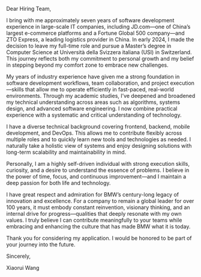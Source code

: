 <!--
 * @Author: Xiaorui Wang
 * @Email: xiaorui.wang@usi.ch
 * @Date: 2025-04-19 17:04:41
 * @LastEditors: Xiaorui Wang
 * @LastEditTime: 2025-04-19 17:20:44
 * @Description: 
 * Copyright (c) 2025 by Xiaorui Wang, All Rights Reserved. 
-->
Dear Hiring Team,

I bring with me approximately seven years of software development experience in large-scale IT companies, including JD.com—one of China’s largest e-commerce platforms and a Fortune Global 500 company—and ZTO Express, a leading logistics provider in China. In early 2024, I made the decision to leave my full-time role and pursue a Master’s degree in Computer Science at Università della Svizzera italiana (USI) in Switzerland. This journey reflects both my commitment to personal growth and my belief in stepping beyond my comfort zone to embrace new challenges.

My years of industry experience have given me a strong foundation in software development workflows, team collaboration, and project execution—skills that allow me to operate efficiently in fast-paced, real-world environments. Through my academic studies, I’ve deepened and broadened my technical understanding across areas such as algorithms, systems design, and advanced software engineering. I now combine practical experience with a systematic and critical understanding of technology.

I have a diverse technical background covering frontend, backend, mobile development, and DevOps. This allows me to contribute flexibly across multiple roles and to quickly learn new tools and technologies as needed. I naturally take a holistic view of systems and enjoy designing solutions with long-term scalability and maintainability in mind.

Personally, I am a highly self-driven individual with strong execution skills, curiosity, and a desire to understand the essence of problems. I believe in the power of time, focus, and continuous improvement—and I maintain a deep passion for both life and technology.

I have great respect and admiration for BMW’s century-long legacy of innovation and excellence. For a company to remain a global leader for over 100 years, it must embody constant reinvention, visionary thinking, and an internal drive for progress—qualities that deeply resonate with my own values. I truly believe I can contribute meaningfully to your teams while embracing and enhancing the culture that has made BMW what it is today.

Thank you for considering my application. I would be honored to be part of your journey into the future.


Sincerely,

Xiaorui Wang
